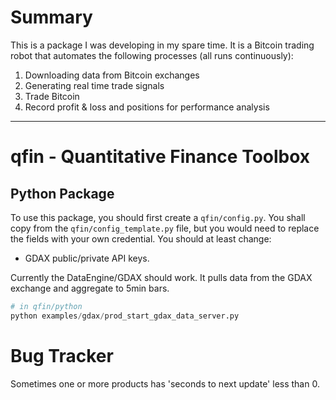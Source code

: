 # Summary

This is a package I was developing in my spare time.  It is a Bitcoin trading robot that automates the following processes (all runs continuously):

1. Downloading data from Bitcoin exchanges 
2. Generating real time trade signals
3. Trade Bitcoin 
4. Record profit & loss and positions for performance analysis 

------------------------------------------------------

# qfin - Quantitative Finance Toolbox

## Python Package

To use this package, you should first create a `qfin/config.py`. You shall copy from the `qfin/config_template.py` file, but you would need to replace the fields with your own credential. You should at least change:

* GDAX public/private API keys.

Currently the DataEngine/GDAX should work. It pulls data from the GDAX exchange and aggregate to 5min bars.

```python
# in qfin/python
python examples/gdax/prod_start_gdax_data_server.py
```

# Bug Tracker

Sometimes one or more products has 'seconds to next update' less than 0.

